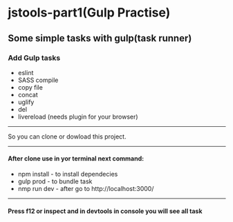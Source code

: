 # jstools-part1(Gulp Practise)
## Some simple tasks with gulp(task runner)
### Add Gulp tasks
* eslint
* SASS compile
* copy file
* concat
* uglify
* del
* livereload (needs plugin for your browser)
***
So you can clone or dowload this project.
***
#### After clone use in yor terminal next command:
* npm install - to install dependecies
* gulp prod - to bundle task
* nmp run dev - after go to http://localhost:3000/
*** 
#### Press f12 or inspect and in devtools in console you will see all task


